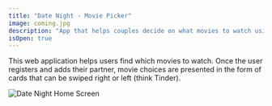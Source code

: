 ```yaml
---
title: "Date Night - Movie Picker"
image: coming.jpg
description: "App that helps couples decide on what movies to watch using data from Unogs API. Implemented using NextJS, NestJS, Postgres, and tailwindcss."
isOpen: true
---
```


This web application helps users find which movies to watch. Once the user registers and adds their partner, movie choices are presented in the form of cards that can be swiped right or left (think Tinder).

![Date Night Home Screen](/images/projects/date-night/coming.jpg)
